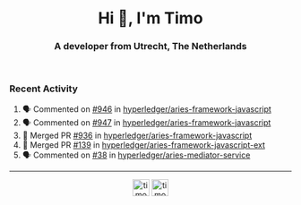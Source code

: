 <h1 align="center">Hi 👋, I'm Timo</h1>
<h3 align="center">A developer from Utrecht, The Netherlands</h3>
<br/>
<!-- https://github.com/rahuldkjain/github-profile-readme-generator --!>

<!--  <p align="left"><img src="https://github-readme-stats.vercel.app/api?username=timoglastra&show_icons=true&count_private=true&" alt="timoglastra" /></p> --!>

<!--
Github language stats
<p align="left"><img src="https://github-readme-stats.vercel.app/api/top-langs/?username=timoglastra&layout=compact" alt="timoglastra" /><p>
-->

<!-- Codestats language stats -->
<!-- <p align="left"><img src="https://codestats-readme.vercel.app/api/top-langs/?username=timoglastra&layout=compact&language_count=12" alt="timoglastra" /><p>    --!>
  
<h3>Recent Activity</h3>

<!--START_SECTION:activity-->
1. 🗣 Commented on [#946](https://github.com/hyperledger/aries-framework-javascript/issues/946) in [hyperledger/aries-framework-javascript](https://github.com/hyperledger/aries-framework-javascript)
2. 🗣 Commented on [#947](https://github.com/hyperledger/aries-framework-javascript/issues/947) in [hyperledger/aries-framework-javascript](https://github.com/hyperledger/aries-framework-javascript)
3. 🎉 Merged PR [#936](https://github.com/hyperledger/aries-framework-javascript/pull/936) in [hyperledger/aries-framework-javascript](https://github.com/hyperledger/aries-framework-javascript)
4. 🎉 Merged PR [#139](https://github.com/hyperledger/aries-framework-javascript-ext/pull/139) in [hyperledger/aries-framework-javascript-ext](https://github.com/hyperledger/aries-framework-javascript-ext)
5. 🗣 Commented on [#38](https://github.com/hyperledger/aries-mediator-service/issues/38) in [hyperledger/aries-mediator-service](https://github.com/hyperledger/aries-mediator-service)
<!--END_SECTION:activity-->

---

<p align="center">
<a href="https://twitter.com/timoglastra" target="blank"><img align="center" src="https://cdn.jsdelivr.net/npm/simple-icons@3.0.1/icons/twitter.svg" alt="timoglastra" height="30" width="30" /></a>
<a href="https://linkedin.com/in/timoglastra" target="blank"><img align="center" src="https://cdn.jsdelivr.net/npm/simple-icons@3.0.1/icons/linkedin.svg" alt="timoglastra" height="30" width="30" /></a>
</p>



